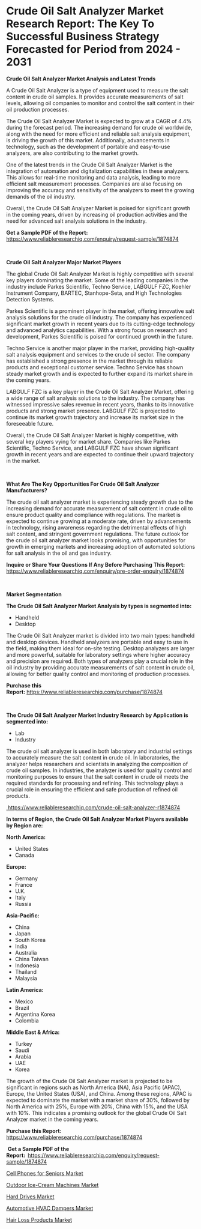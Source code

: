 <p><h1>Crude Oil Salt Analyzer Market Research Report: The Key To Successful Business Strategy Forecasted for Period from 2024 - 2031</h1></p><p><strong>Crude Oil Salt Analyzer Market Analysis and Latest Trends</strong></p>
<p><p>A Crude Oil Salt Analyzer is a type of equipment used to measure the salt content in crude oil samples. It provides accurate measurements of salt levels, allowing oil companies to monitor and control the salt content in their oil production processes.</p><p>The Crude Oil Salt Analyzer Market is expected to grow at a CAGR of 4.4% during the forecast period. The increasing demand for crude oil worldwide, along with the need for more efficient and reliable salt analysis equipment, is driving the growth of this market. Additionally, advancements in technology, such as the development of portable and easy-to-use analyzers, are also contributing to the market growth.</p><p>One of the latest trends in the Crude Oil Salt Analyzer Market is the integration of automation and digitalization capabilities in these analyzers. This allows for real-time monitoring and data analysis, leading to more efficient salt measurement processes. Companies are also focusing on improving the accuracy and sensitivity of the analyzers to meet the growing demands of the oil industry.</p><p>Overall, the Crude Oil Salt Analyzer Market is poised for significant growth in the coming years, driven by increasing oil production activities and the need for advanced salt analysis solutions in the industry.</p></p>
<p><strong>Get a Sample PDF of the Report:&nbsp;</strong> <a href="https://www.reliableresearchiq.com/enquiry/request-sample/1874874">https://www.reliableresearchiq.com/enquiry/request-sample/1874874</a></p>
<p>&nbsp;</p>
<p><strong>Crude Oil Salt Analyzer Major Market Players</strong></p>
<p><p>The global Crude Oil Salt Analyzer Market is highly competitive with several key players dominating the market. Some of the leading companies in the industry include Parkes Scientific, Techno Service, LABGULF FZC, Koehler Instrument Company, BARTEC, Stanhope-Seta, and High Technologies Detection Systems.</p><p>Parkes Scientific is a prominent player in the market, offering innovative salt analysis solutions for the crude oil industry. The company has experienced significant market growth in recent years due to its cutting-edge technology and advanced analytics capabilities. With a strong focus on research and development, Parkes Scientific is poised for continued growth in the future.</p><p>Techno Service is another major player in the market, providing high-quality salt analysis equipment and services to the crude oil sector. The company has established a strong presence in the market through its reliable products and exceptional customer service. Techno Service has shown steady market growth and is expected to further expand its market share in the coming years.</p><p>LABGULF FZC is a key player in the Crude Oil Salt Analyzer Market, offering a wide range of salt analysis solutions to the industry. The company has witnessed impressive sales revenue in recent years, thanks to its innovative products and strong market presence. LABGULF FZC is projected to continue its market growth trajectory and increase its market size in the foreseeable future.</p><p>Overall, the Crude Oil Salt Analyzer Market is highly competitive, with several key players vying for market share. Companies like Parkes Scientific, Techno Service, and LABGULF FZC have shown significant growth in recent years and are expected to continue their upward trajectory in the market.</p></p>
<p>&nbsp;</p>
<p><strong>What Are The Key Opportunities For Crude Oil Salt Analyzer Manufacturers?</strong></p>
<p><p>The crude oil salt analyzer market is experiencing steady growth due to the increasing demand for accurate measurement of salt content in crude oil to ensure product quality and compliance with regulations. The market is expected to continue growing at a moderate rate, driven by advancements in technology, rising awareness regarding the detrimental effects of high salt content, and stringent government regulations. The future outlook for the crude oil salt analyzer market looks promising, with opportunities for growth in emerging markets and increasing adoption of automated solutions for salt analysis in the oil and gas industry.</p></p>
<p><strong>Inquire or Share Your Questions If Any Before Purchasing This Report:</strong> <a href="https://www.reliableresearchiq.com/enquiry/pre-order-enquiry/1874874">https://www.reliableresearchiq.com/enquiry/pre-order-enquiry/1874874</a></p>
<p>&nbsp;</p>
<p><strong>Market Segmentation</strong></p>
<p><strong>The Crude Oil Salt Analyzer Market Analysis by types is segmented into:</strong></p>
<p><ul><li>Handheld</li><li>Desktop</li></ul></p>
<p><p>The Crude Oil Salt Analyzer market is divided into two main types: handheld and desktop devices. Handheld analyzers are portable and easy to use in the field, making them ideal for on-site testing. Desktop analyzers are larger and more powerful, suitable for laboratory settings where higher accuracy and precision are required. Both types of analyzers play a crucial role in the oil industry by providing accurate measurements of salt content in crude oil, allowing for better quality control and monitoring of production processes.</p></p>
<p><strong>Purchase this Report:&nbsp;</strong><a href="https://www.reliableresearchiq.com/purchase/1874874">https://www.reliableresearchiq.com/purchase/1874874</a></p>
<p>&nbsp;</p>
<p><strong>The Crude Oil Salt Analyzer Market Industry Research by Application is segmented into:</strong></p>
<p><ul><li>Lab</li><li>Industry</li></ul></p>
<p><p>The crude oil salt analyzer is used in both laboratory and industrial settings to accurately measure the salt content in crude oil. In laboratories, the analyzer helps researchers and scientists in analyzing the composition of crude oil samples. In industries, the analyzer is used for quality control and monitoring purposes to ensure that the salt content in crude oil meets the required standards for processing and refining. This technology plays a crucial role in ensuring the efficient and safe production of refined oil products.</p></p>
<p><a href="https://www.reliableresearchiq.com/crude-oil-salt-analyzer-r1874874">&nbsp;https://www.reliableresearchiq.com/crude-oil-salt-analyzer-r1874874</a></p>
<p><strong>In terms of Region, the Crude Oil Salt Analyzer Market Players available by Region are:</strong></p>
<p>
    <p> <strong> North America: </strong>
        <ul>
            <li>United States</li>
            <li>Canada</li>
        </ul>
        </p> 
    <p> <strong> Europe: </strong>
        <ul>
            <li>Germany</li>
            <li>France</li>
            <li>U.K.</li>
            <li>Italy</li>
            <li>Russia</li>
        </ul>
        </p> 
    <p> <strong> Asia-Pacific: </strong>
        <ul>
            <li>China</li>
            <li>Japan</li>
            <li>South Korea</li>
            <li>India</li>
            <li>Australia</li>
            <li>China Taiwan</li>
            <li>Indonesia</li>
            <li>Thailand</li>
            <li>Malaysia</li>
        </ul>
        </p> 
    <p> <strong> Latin America: </strong>
        <ul>
            <li>Mexico</li>
            <li>Brazil</li>
            <li>Argentina Korea</li>
            <li>Colombia</li>
        </ul>
        </p> 
    <p> <strong> Middle East & Africa: </strong>
        <ul>
            <li>Turkey</li>
            <li>Saudi</li>
            <li>Arabia</li>
            <li>UAE</li>
            <li>Korea</li>
        </ul>
    </p>
    </p>
<p><p>The growth of the Crude Oil Salt Analyzer market is projected to be significant in regions such as North America (NA), Asia Pacific (APAC), Europe, the United States (USA), and China. Among these regions, APAC is expected to dominate the market with a market share of 30%, followed by North America with 25%, Europe with 20%, China with 15%, and the USA with 10%. This indicates a promising outlook for the global Crude Oil Salt Analyzer market in the coming years.</p></p>
<p><strong>Purchase this Report: </strong><a href="https://www.reliableresearchiq.com/purchase/1874874">https://www.reliableresearchiq.com/purchase/1874874</a></p>
<p>&nbsp;<strong>Get a Sample PDF of the Report:&nbsp;&nbsp;</strong><a href="https://www.reliableresearchiq.com/enquiry/request-sample/1874874">https://www.reliableresearchiq.com/enquiry/request-sample/1874874</a></p>
<p><strong></strong></p>
<p><p><a href="https://medium.com/@anslrtman56756/global-cell-phones-for-seniors-market-trends-insights-into-growth-opportunities-and-challenges-4b68f0ffd414">Cell Phones for Seniors Market</a></p><p><a href="https://github.com/jakobeblake56/Market-Research-Report-List-1/blob/main/outdoor-ice-cream-machines-market.md">Outdoor Ice-Cream Machines Market</a></p><p><a href="https://medium.com/@jamieurcotte9056df/global-hard-drives-market-is-projected-to-grow-at-a-cagr-of-4-3-54d8b1ddbb64">Hard Drives Market</a></p><p><a href="https://github.com/julian6Skinner/Market-Research-Report-List-1/blob/main/automotive-hvac-dampers-market.md">Automotive HVAC Dampers Market</a></p><p><a href="https://medium.com/@alexander.bell98078/global-hair-loss-products-market-focus-on-application-end-use-industry-type-equipment-and-607806808202">Hair Loss Products Market</a></p></p>